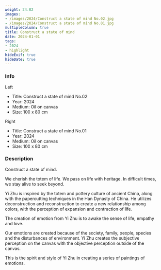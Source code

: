 ```yaml
---
weight: 24.02
images:
- /images/2024/Construct a state of mind No.02.jpg
- /images/2024/Construct a state of mind No.01.jpg
multipleColumn: true
title: Construct a state of mind
date: 2024-01-01
tags:
- 2024
- highlight
hideExif: true
hideDate: true
---
```


### Info

Left
- Title: Construct a state of mind No.02
- Year: 2024
- Medium: Oil on canvas
- Size: 100 x 80 cm

Right
- Title: Construct a state of mind No.01
- Year: 2024
- Medium: Oil on canvas
- Size: 100 x 80 cm

### Description

Construct a state of mind.

We cherish the totem of life. We pass on life with heritage. In difficult times, we 
stay alive to seek beyond.

Yi Zhu is inspired by the totem and pottery culture of ancient China, along with 
the papercutting techniques in the Han Dynasty of China. He utilizes deconstruction 
and reconstruction to create a new relationship among colors, with the perception of
 expansion and contraction of life.

The creation of emotion from Yi Zhu is to awake the sense of life, empathy and love.

Our emotions are created because of the society, family, people, species and the 
disturbances of environment. Yi Zhu creates the subjective perception on the canvas 
with the objective perception outside of the canvas.

This is the spirit and style of Yi Zhu in creating a series of paintings of emotions.
